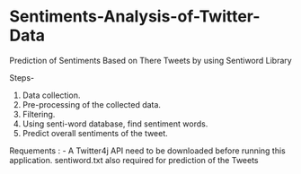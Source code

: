 # Sentiments-Analysis-of-Twitter-Data
Prediction of Sentiments Based on There Tweets by using Sentiword Library

Steps-
1. Data collection.
2. Pre-processing of the collected data.
3. Filtering.
4. Using senti-word database, find sentiment words.
5. Predict overall sentiments of the tweet.

Requements : - A Twitter4j API need to be downloaded before running this application.
               sentiword.txt also required for prediction of the Tweets             
